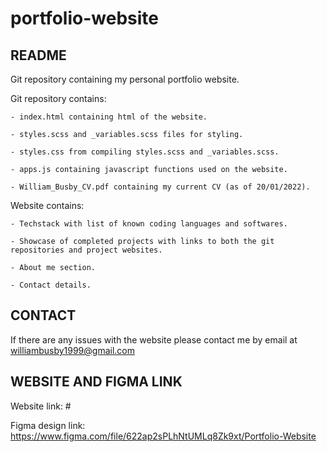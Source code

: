 # portfolio-website

## README

  Git repository containing my personal portfolio website. 
  

  Git repository contains: 

    - index.html containing html of the website.

    - styles.scss and _variables.scss files for styling. 

    - styles.css from compiling styles.scss and _variables.scss.

    - apps.js containing javascript functions used on the website.

    - William_Busby_CV.pdf containing my current CV (as of 20/01/2022).

  Website contains:

    - Techstack with list of known coding languages and softwares.

    - Showcase of completed projects with links to both the git repositories and project websites.

    - About me section.

    - Contact details.

## CONTACT

  If there are any issues with the website please contact me by email at williambusby1999@gmail.com

## WEBSITE AND FIGMA LINK

  Website link: #

  Figma design link: https://www.figma.com/file/622ap2sPLhNtUMLq8Zk9xt/Portfolio-Website